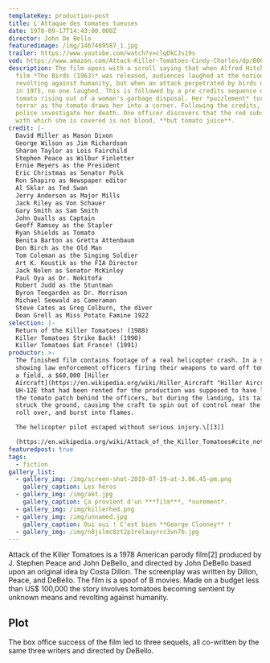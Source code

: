 ```yaml
---
templateKey: production-post
title: L'Attaque des tomates tueuses
date: 1978-09-17T14:43:00.000Z
director: John De Bello
featuredimage: /img/1467469587_1.jpg
trailer: https://www.youtube.com/watch?v=clqDkCJs19s
vod: https://www.amazon.com/Attack-Killer-Tomatoes-Cindy-Charles/dp/B00YORDKP2
description: The film opens with a scroll saying that when Alfred Hitchcock's
  film *The Birds (1963)* was released, audiences laughed at the notion of birds
  revolting against humanity, but when an attack perpetrated by birds occurred
  in 1975, no one laughed. This is followed by a pre credits sequence of a
  tomato rising out of a woman's garbage disposal. Her *puzzlement* turns into
  terror as the tomato draws her into a corner. Following the credits, the
  police investigate her death. One officer discovers that the red substance
  with which she is covered is not blood, **but tomato juice**.
credit: |-
  David Miller as Mason Dixon
  George Wilson as Jim Richardson
  Sharon Taylor as Lois Fairchild
  Stephen Peace as Wilbur Finletter
  Ernie Meyers as the President
  Eric Christmas as Senator Polk
  Ron Shapiro as Newspaper editor
  Al Sklar as Ted Swan
  Jerry Anderson as Major Mills
  Jack Riley as Von Schauer
  Gary Smith as Sam Smith
  John Qualls as Captain
  Geoff Ramsey as the Stapler
  Ryan Shields as Tomato
  Benita Barton as Gretta Attenbaum
  Don Birch as the Old Man
  Tom Coleman as the Singing Soldier
  Art K. Koustik as the FIA Director
  Jack Nolen as Senator McKinley
  Paul Oya as Dr. Nokitofa
  Robert Judd as the Stuntman
  Byron Teegarden as Dr. Morrison
  Michael Seewald as Cameraman
  Steve Cates as Greg Colburn, the diver
  Dean Grell as Miss Potato Famine 1922
selection: |-
  Return of the Killer Tomatoes! (1988)
  Killer Tomatoes Strike Back! (1990)
  Killer Tomatoes Eat France! (1991)
productor: >-
  The finished film contains footage of a real helicopter crash. In a scene
  showing law enforcement officers firing their weapons to ward off tomatoes in
  a field, a $60,000 [Hiller
  Aircraft](https://en.wikipedia.org/wiki/Hiller_Aircraft "Hiller Aircraft")
  UH-12E that had been rented for the production was supposed to have landed in
  the tomato patch behind the officers, but during the landing, its tail rotor
  struck the ground, causing the craft to spin out of control near the ground,
  roll over, and burst into flames. 

  The helicopter pilot escaped without serious injury.\[[3]]

  (https://en.wikipedia.org/wiki/Attack_of_the_Killer_Tomatoes#cite_note-3) The crash was caught on film as the cameras were rolling at the time. The crash was later worked into the film.
featuredpost: true
tags:
  - fiction
gallery_list:
  - gallery_img: /img/screen-shot-2019-07-19-at-3.06.45-pm.png
    gallery_caption: Les héros
  - gallery_img: /img/akt.jpg
    gallery_caption: Ça provient d'un ***film***, *surement*.
  - gallery_img: /img/killerhed.png
  - gallery_img: /img/unnamed.jpg
    gallery_caption: Oui oui ! C'est bien **George Clooney** !
  - gallery_img: /img/n8jslmc8zt2p1relauyrcc3vn7b.jpg
---
```

Attack of the Killer Tomatoes is a 1978 American parody film\[2] produced by J. Stephen Peace and John DeBello, and directed by John DeBello based upon an original idea by Costa Dillon. The screenplay was written by Dillon, Peace, and DeBello. The film is a spoof of B movies. Made on a budget less than US$ 100,000 the story involves tomatoes becoming sentient by unknown means and revolting against humanity.

## Plot

The box office success of the film led to three sequels, all co-written by the same three writers and directed by DeBello.